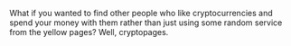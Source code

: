 What if you wanted to find other people who like cryptocurrencies and spend your money with them rather than just using some random service from the yellow pages? Well, cryptopages.
